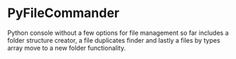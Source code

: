 # PyFileCommander
Python console without a few options for file management so far includes a folder structure creator, a file duplicates finder and lastly a files by types array move to a new folder functionality.
